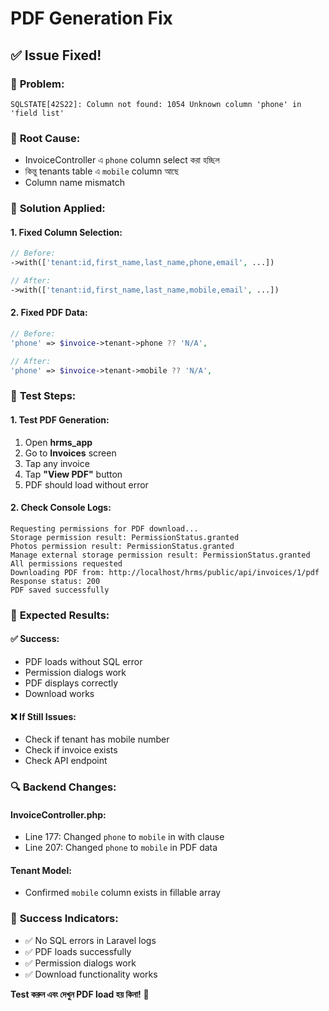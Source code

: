 # PDF Generation Fix

## ✅ **Issue Fixed!**

### 🔧 **Problem:**
```
SQLSTATE[42S22]: Column not found: 1054 Unknown column 'phone' in 'field list'
```

### 🔧 **Root Cause:**
- InvoiceController এ `phone` column select করা হচ্ছিল
- কিন্তু tenants table এ `mobile` column আছে
- Column name mismatch

### 🔧 **Solution Applied:**

#### **1. Fixed Column Selection:**
```php
// Before:
->with(['tenant:id,first_name,last_name,phone,email', ...])

// After:
->with(['tenant:id,first_name,last_name,mobile,email', ...])
```

#### **2. Fixed PDF Data:**
```php
// Before:
'phone' => $invoice->tenant->phone ?? 'N/A',

// After:
'phone' => $invoice->tenant->mobile ?? 'N/A',
```

### 📱 **Test Steps:**

#### **1. Test PDF Generation:**
1. Open **hrms_app**
2. Go to **Invoices** screen
3. Tap any invoice
4. Tap **"View PDF"** button
5. PDF should load without error

#### **2. Check Console Logs:**
```
Requesting permissions for PDF download...
Storage permission result: PermissionStatus.granted
Photos permission result: PermissionStatus.granted
Manage external storage permission result: PermissionStatus.granted
All permissions requested
Downloading PDF from: http://localhost/hrms/public/api/invoices/1/pdf
Response status: 200
PDF saved successfully
```

### 🎯 **Expected Results:**

#### **✅ Success:**
- PDF loads without SQL error
- Permission dialogs work
- PDF displays correctly
- Download works

#### **❌ If Still Issues:**
- Check if tenant has mobile number
- Check if invoice exists
- Check API endpoint

### 🔍 **Backend Changes:**

#### **InvoiceController.php:**
- Line 177: Changed `phone` to `mobile` in with clause
- Line 207: Changed `phone` to `mobile` in PDF data

#### **Tenant Model:**
- Confirmed `mobile` column exists in fillable array

### 🎉 **Success Indicators:**
- ✅ No SQL errors in Laravel logs
- ✅ PDF loads successfully
- ✅ Permission dialogs work
- ✅ Download functionality works

**Test করুন এবং দেখুন PDF load হয় কিনা!** 📱 
